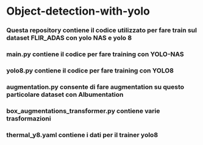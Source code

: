 # Object-detection-with-yolo
### Questa repository contiene il codice utilizzato per fare train sul dataset FLIR_ADAS con yolo NAS e yolo 8 
### main.py contiene il codice per fare training con YOLO-NAS
### yolo8.py contiene il codice per fare training con YOLO8
### augmentation.py consente di fare augmentation su questo particolare dataset con Albumentation
### box_augmentations_transformer.py contiene varie trasformazioni
### thermal_y8.yaml contiene i dati per il trainer yolo8
